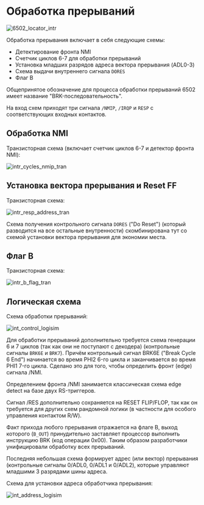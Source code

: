 # Обработка прерываний

![6502_locator_intr](/BreakingNESWiki/imgstore/6502_locator_intr.jpg)

Обработка прерывания включает в себя следующие схемы:
- Детектирование фронта NMI
- Счетчик циклов 6-7 для обработки прерываний
- Установка младших разрядов адреса вектора прерывания (ADL0-3)
- Схема выдачи внутреннего сигнала `DORES`
- Флаг B

Общепринятое обозначение для процесса обработки прерываний 6502 имеет название "BRK-последовательность".

На вход схем приходят три сигнала `/NMIP`, `/IRQP` и `RESP` с соответствующих входных контактов.

## Обработка NMI

Транзисторная схема (включает счетчик циклов 6-7 и детектор фронта NMI):

![intr_cycles_nmip_tran](/BreakingNESWiki/imgstore/intr_cycles_nmip_tran.jpg)

## Установка вектора прерывания и Reset FF

Транзисторная схема:

![intr_resp_address_tran](/BreakingNESWiki/imgstore/intr_resp_address_tran.jpg)

Схема получения контрольного сигнала `DORES` ("Do Reset") (который разводится на все остальные внутренности) скомбинирована тут со схемой установки вектора прерывания для экономии места.

## Флаг B

Транзисторная схема:

![intr_b_flag_tran](/BreakingNESWiki/imgstore/intr_b_flag_tran.jpg)

## Логическая схема

Схема обработки прерываний:

![int_control_logisim](/BreakingNESWiki/imgstore/logisim/int_control_logisim.jpg)

Для обработки прерываний дополнительно требуется схема генерации 6 и 7 циклов (так как они не поступают с декодера) (контрольные сигналы `BRK6E` и `BRK7`). Причём контрольный сигнал BRK6E ("Break Cycle 6 End") начинается во время PHI2 6-го цикла и заканчивается во время PHI1 7-го цикла. Сделано это для того, чтобы определить фронт (edge) сигнала /NMI.

Определением фронта /NMI занимается классическая схема edge detect на базе двух RS-триггеров.

Сигнал /RES дополнительно сохраняется на RESET FLIP/FLOP, так как он требуется для других схем рандомной логики (в частности для особого управления контактом R/W).

Факт прихода любого прерывания отражается на флаге B, выход которого (`B_OUT`) принудительно заставляет процессор выполнить инструкцию BRK (код операции 0x00). Таким образом разработчики унифицировали обработку всех прерываний.

Последняя небольшая схема формирует адрес (или вектор) прерывания (контрольные сигналы 0/ADL0, 0/ADL1 и 0/ADL2), которые управляют младшими 3 разрядами шины адреса.

Схема для установки адреса обработчика прерывания:

![int_address_logisim](/BreakingNESWiki/imgstore/logisim/int_address_logisim.jpg)

